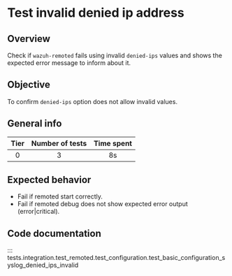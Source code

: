 # Test invalid denied ip address

## Overview 

Check if `wazuh-remoted` fails using invalid `denied-ips` values and shows the expected error message to inform about it.

## Objective

To confirm `denied-ips` option does not allow invalid values.

## General info

|Tier | Number of tests | Time spent |
|:--:|:--:|:--:|
| 0 | 3 | 8s |

## Expected behavior

- Fail if remoted start correctly.
- Fail if remoted debug does not show expected error output (error|critical).

## Code documentation

::: tests.integration.test_remoted.test_configuration.test_basic_configuration_syslog_denied_ips_invalid
